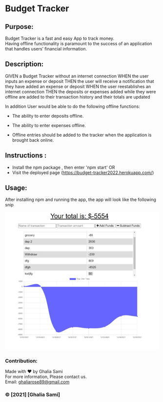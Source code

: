 # Budget Tracker

## Purpose:
Budget Tracker is a  fast and easy App to track  money.<br>
Having offline functionality is paramount to the success of an application that handles users’ financial information.

## Description:
GIVEN a Budget Tracker without an internet connection
WHEN the user inputs an expense or deposit
THEN the user will receive a notification that they have added an expense or deposit
WHEN the user reestablishes an internet connection
THEN the deposits or expenses added while they were offline are added to their transaction history and their totals are updated

In addition User would be able to do the following offline functions:
* The ability to enter deposits offline.

* The ability to enter expenses offline.

* Offline entries should be added to the tracker when the application is brought back online.

## Instructions : 
* Install the npm package , then enter 'npm start' OR
* Visit the deployed page (https://budget-tracker2022.herokuapp.com/)

## Usage:
After installing npm and running the app, the app will look like the following snip

![snip](/public/pics/Screenshot.jpg)

### Contribution:

Made with ❤️️ by Ghalia Sami <br>
For more information, Please contact us.<br>
Email: ghaliarose89@gmail.com 


### ©️ [2021] [Ghalia Sami]